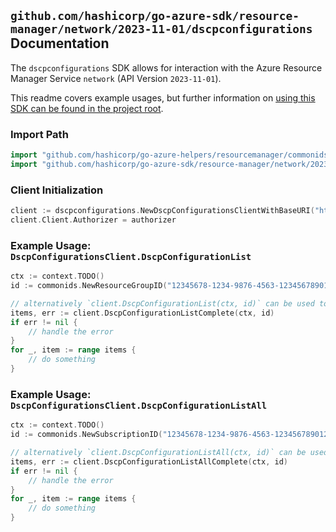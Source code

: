
## `github.com/hashicorp/go-azure-sdk/resource-manager/network/2023-11-01/dscpconfigurations` Documentation

The `dscpconfigurations` SDK allows for interaction with the Azure Resource Manager Service `network` (API Version `2023-11-01`).

This readme covers example usages, but further information on [using this SDK can be found in the project root](https://github.com/hashicorp/go-azure-sdk/tree/main/docs).

### Import Path

```go
import "github.com/hashicorp/go-azure-helpers/resourcemanager/commonids"
import "github.com/hashicorp/go-azure-sdk/resource-manager/network/2023-11-01/dscpconfigurations"
```


### Client Initialization

```go
client := dscpconfigurations.NewDscpConfigurationsClientWithBaseURI("https://management.azure.com")
client.Client.Authorizer = authorizer
```


### Example Usage: `DscpConfigurationsClient.DscpConfigurationList`

```go
ctx := context.TODO()
id := commonids.NewResourceGroupID("12345678-1234-9876-4563-123456789012", "example-resource-group")

// alternatively `client.DscpConfigurationList(ctx, id)` can be used to do batched pagination
items, err := client.DscpConfigurationListComplete(ctx, id)
if err != nil {
	// handle the error
}
for _, item := range items {
	// do something
}
```


### Example Usage: `DscpConfigurationsClient.DscpConfigurationListAll`

```go
ctx := context.TODO()
id := commonids.NewSubscriptionID("12345678-1234-9876-4563-123456789012")

// alternatively `client.DscpConfigurationListAll(ctx, id)` can be used to do batched pagination
items, err := client.DscpConfigurationListAllComplete(ctx, id)
if err != nil {
	// handle the error
}
for _, item := range items {
	// do something
}
```
